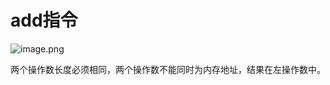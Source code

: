 # add指令



![image.png](https://cdn.nlark.com/yuque/0/2021/png/288075/1619705185821-08416c2d-64dc-4550-9566-7b2efaf512cd.png)

两个操作数长度必须相同，两个操作数不能同时为内存地址，结果在左操作数中。